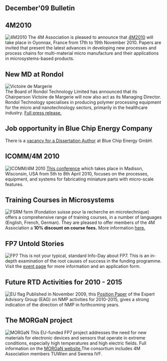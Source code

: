 ## December'09 Bulletin

<!--break-->
## 4M2010


![4M2010](/4m-association/assets/images/4m-logotight_web.png)
The 4M Association is pleased to announce that [4M2010](/4m-association/conference/201.md) will take place in Oyonnax, France from 17th to 19th November 2010. Papers are invited that present the latest advances in developing new processes and process chains for multi-material micro manufacture and their applications in microsystems-based products.  

## New MD at Rondol

![Victoire de Margerie](/4m-association/assets/images/Photo-Victoire_web.jpg)  
The Board of Rondol Technology Limited has announced that its Chairperson Victoire de Margerie will now also act as its Managing Director. Rondol Technology specialises in producing polymer processing equipment for the micro and nanotechnology sectors, primarily in the healthcare industry. [Full press release.](/4m-association/content/New-MD-Rondol.md)  

## Job opportunity in Blue Chip Energy Company

There is a [vacancy for a Dissertation Author](/4m-association/content/Job-opportunity-Blue-Chip-Eerg.md) at Blue Chip Energy GmbH.

## ICOMM/4M 2010

![ICOMM/4M 2010](/4m-association/assets/images/icomm_thumb_0.jpg) [This conference](http://www.conferencing.uwex.edu/conferences/ICOMM10/) which takes place in Madison, Wisconsin, USA from 5th to 8th April 2010, focuses on the processes, equipment, and systems for fabricating miniature parts with micro-scale features.  

## Training Courses in Microsystems

![FSRM](/4m-association/assets/images/FSRM_LOGO_web.gif)
fsrm (Fondation suisse pour la recherche en microtechnique) offers a comprehensive range of training courses, in a number of languages (English, French, German). They are pleased to offer members of the 4M Association a <b>10% discount on course fees.</b> More information [here.](/4m-association/content/fsrm-training-course.md)  

## FP7 Untold Stories

![FP7](/4m-association/assets/images/FP7-gen-RGB_web.jpg)  This is not your typical, standard Info-Day about FP7. This is an in-depth examination of the root causes of success in the funding programme.   
Visit the [event page](/4m-association/content/FP7-Untold-Storie.md) for more information and an application form.  

## Future RTD Activities for 2010 - 2015

![EU flag](/4m-association/assets/images/flag_eu_web.gif)  Published in November 2009, this [Position Paper](http://ec.europa.eu/research/industrial_technologies/pdf/nmp-expert-advisory-group-report_en.pdf) of the Expert Advisory Group (EAG) on NMP activities for 2010-2015, gives a strong indication of the direction of NMP in forthcoming years.  

## The MORGaN project

![MORGaN](/4m-association/assets/images/MorGaNweb.jpg)  This EU-funded FP7 project addresses the need for new materials for electronic devices and sensors that operate in extreme conditions, especially high temperatures and high electric fields. Full information on the [MORGaN website.](http://www.morganproject.eu/)The consortium includes 4M Association members TUWien and Swerea IVF.